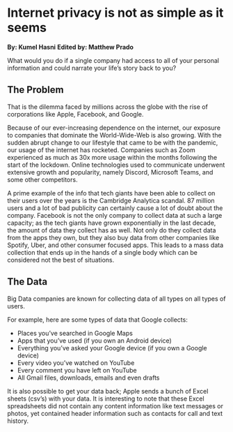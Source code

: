 # Internet privacy is not as simple as it seems #
**By: Kumel Hasni**
**Edited by: Matthew Prado**

What would you do if a single company had access to all of your personal information and could narrate your life’s story back to you?

## **The Problem** ##

That is the dilemma faced by millions across the globe with the rise of corporations like Apple, Facebook, and Google. 

Because of our ever-increasing dependence on the internet, our exposure to companies that dominate the World-Wide-Web is also growing. With the sudden abrupt change to our lifestyle that came to be with the pandemic, our usage of the internet has rocketed. Companies such as Zoom experienced as much as 30x more usage within the months following the start of the lockdown. Online technologies used to communicate underwent extensive growth and popularity, namely Discord, Microsoft Teams, and some other competitors. 

A prime example of the info that tech giants have been able to collect on their users over the years is the Cambridge Analytica scandal. 87 million users and a lot of bad publicity can certainly cause a lot of doubt about the company. Facebook is not the only company to collect data at such a large capacity; as the tech giants have grown exponentially in the last decade, the amount of data they collect has as well. Not only do they collect data from the apps they own, but they also buy data from other companies like Spotify, Uber, and other consumer focused apps. This leads to a mass data collection that ends up in the hands of a single body which can be considered not the best of situations.

## **The Data** ##

Big Data companies are known for collecting data of all types on all types of users.


For example, here are some types of data that Google collects:
* Places you’ve searched in Google Maps
* Apps that you’ve used (if you own an Android device)
* Everything you’ve asked your Google device (if you own a Google device)
* Every video you’ve watched on YouTube
* Every comment you have left on YouTube
* All Gmail files, downloads, emails and even drafts

It is also possible to get your data back; Apple sends a bunch of Excel sheets (csv’s) with your data. It is interesting to note that these Excel spreadsheets did not contain any content information like text messages or photos, yet contained header information such as contacts for call and text history.

[editor's note: I've edited a bit of the grammar issues but once all the content is established and I've added my share we should definitely revise the last paragraph because it breaks flow and the sentences are chopped up pretty weirdly]::
<!--
references to look into:
https://news.harvard.edu/gazette/story/2017/08/when-it-comes-to-internet-privacy-be-very-afraid-analyst-suggests/
https://www.aclu.org/issues/privacy-technology/internet-privacy
https://builtin.com/big-data/online-privacy
https://staysafeonline.org/resource/data-privacy-day-2021/
https://www.secureworldexpo.com/industry-news/data-privacy-2021
https://www.accessnow.org/the-future-of-data-protection-what-we-expect-in-2021/
-->

